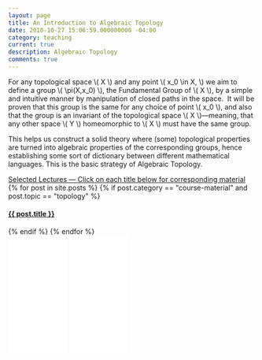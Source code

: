 ```yaml
---
layout: page
title: An Introduction to Algebraic Topology
date: 2010-10-27 15:06:59.000000000 -04:00
category: teaching
current: true
description: Algebraic Topology
comments: true
---
```


For any topological space <span>\\( X \\)</span> and any point <span>\\( x_0 \in X, \\)</span> we aim to define a group <span>\\( \pi(X,x_0) \\)</span>, the Fundamental Group of <span>\\( X \\)</span>, by a simple and intuitive manner by manipulation of closed paths in the space.  It will be proven that this group is the same for any choice of point <span>\\( x_0 \\)</span>, and also that the group is an invariant of the topological space <span>\\( X \\)</span>—meaning, that any other space <span>\\( Y \\)</span> homeomorphic to <span>\\( X \\)</span> must have the same group.

This helps us construct a solid theory where (some) topological properties are turned into algebraic properties of the corresponding groups, hence establishing some sort of dictionary between different mathematical languages. This is the basic strategy of Algebraic Topology.

<div class="col-sm-8">
	<div class="list-group">
		<a href="#" class="list-group-item active">Selected Lectures — Click on each title below for corresponding material</a>
		{% for post in site.posts %}
		{% if post.category == "course-material" and post.topic == "topology" %}
		<a href="{{ post.url | prepend: side.baseurl }}" class="list-group-item">
			<h4 class="list-group-item-heading">{{ post.title }}</h4>
		</a>
		{% endif %}
		{% endfor %}
	</div>
</div>
<div class="col-sm-4">
	<iframe style="width:120px;height:240px;" marginwidth="0" marginheight="0" scrolling="no" frameborder="0" src="//ws-na.amazon-adsystem.com/widgets/q?ServiceVersion=20070822&OneJS=1&Operation=GetAdHtml&MarketPlace=US&source=ac&ref=tf_til&ad_type=product_link&tracking_id=blancosilva-20&marketplace=amazon&region=US&placement=038797430X&asins=038797430X&linkId=UZP4SPXT5RVNSESG&show_border=false&link_opens_in_new_window=true">
	</iframe>
	<iframe style="width:120px;height:240px;" marginwidth="0" marginheight="0" scrolling="no" frameborder="0" src="//ws-na.amazon-adsystem.com/widgets/q?ServiceVersion=20070822&OneJS=1&Operation=GetAdHtml&MarketPlace=US&source=ac&ref=tf_til&ad_type=product_link&tracking_id=blancosilva-20&marketplace=amazon&region=US&placement=0387902716&asins=0387902716&linkId=XJSHYGQNUKYI6ESG&show_border=false&link_opens_in_new_window=true">
	</iframe>
</div>

